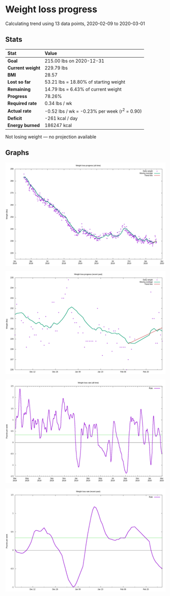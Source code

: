 # Weight loss progress

Calculating trend using 13 data points, 2020-02-09 to 2020-03-01

## Stats

Stat|Value
:-|:-
**Goal**|215.00 lbs on 2020-12-31
**Current weight**|229.79 lbs
**BMI**|28.57
**Lost so far**|53.21 lbs = 18.80% of starting weight
**Remaining**|14.79 lbs =  6.43% of current  weight
**Progress**|78.26%
**Required rate**|0.34 lbs / wk
**Actual rate**|-0.52 lbs / wk = -0.23% per week  (r<sup>2</sup> = 0.90)
**Deficit**|-261 kcal / day
**Energy burned**|186247 kcal

Not losing weight &mdash; no projection available

## Graphs

![](weight-graph-alltime.png)

![](weight-graph-recent.png)

![](rate-graph-alltime.png)

![](rate-graph-recent.png)
